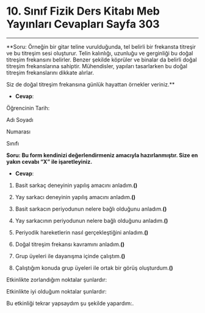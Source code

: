 # 10. Sınıf Fizik Ders Kitabı Meb Yayınları Cevapları Sayfa 303

---

**Soru: Örneğin bir gitar teline vurulduğunda, tel belirli bir frekansta titreşir ve bu titreşim sesi oluşturur. Telin kalınlığı, uzunluğu ve gerginliği bu doğal titreşim frekansını belirler. Benzer şekilde köprüler ve binalar da belirli doğal titreşim frekanslarına sahiptir. Mühendisler, yapıları tasarlarken bu doğal titreşim frekanslarını dikkate alırlar.

 Siz de doğal titreşim frekansına günlük hayattan örnekler veriniz.**

-   **Cevap**:

Öğrencinin Tarih:

 Adı Soyadı

 Numarası

 Sınıfı

**Soru: Bu form kendinizi değerlendirmeniz amacıyla hazırlanmıştır. Size en yakın cevabı “X” ile işaretleyiniz.**

-   **Cevap**:

1. Basit sarkaç deneyinin yapılış amacını anladım.**()**

 2. Yay sarkacı deneyinin yapılış amacını anladım.**()**

 3. Basit sarkacın periyodunun nelere bağlı olduğunu anladım.**()**

 4. Yay sarkacının periyodunun nelere bağlı olduğunu anladım.**()**

 5. Periyodik hareketlerin nasıl gerçekleştiğini anladım.**()**

 6. Doğal titreşim frekansı kavramını anladım.**()**

 7. Grup üyeleri ile dayanışma içinde çalıştım.**()**

 8. Çalıştığım konuda grup üyeleri ile ortak bir görüş oluşturdum.**()**

Etkinlikte zorlandığım noktalar şunlardır:

 Etkinlikte iyi olduğum noktalar şunlardır:

 Bu etkinliği tekrar yapsaydım şu şekilde yapardım:.